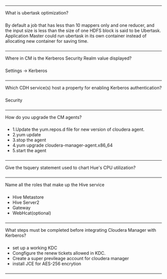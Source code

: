 ----
What is ubertask optimization?
###
By default a job that has less than 10 mappers only and one reducer, and the input size is less than the size of one HDFS block is said to be Ubertask. Application Master could run ubertask in its own container instead of allocating new container for saving time. 
###
---
Where in CM is the Kerberos Security Realm value displayed?
###
Settings -> Kerberos
###
----
Which CDH service(s) host a property for enabling Kerberos authentication?
###
Security
###
----
How do you upgrade the CM agents?
###
* 1.Update the yum.repos.d file for new version of cloudera agent.
* 2.yum update
* 3.stop the agent
* 4.yum upgrade cloudera-manager-agent.x86_64
* 5.start the agent
###
----
Give the tsquery statement used to chart Hue's CPU utilization?
###

###
----
Name all the roles that make up the Hive service
###
* Hive Metastore
* Hive Server2
* Gateway
* WebHcat(optional)
###
----
What steps must be completed before integrating Cloudera Manager with Kerberos?
###
* set up a working KDC
* Congfigure the renew tickets allowed in KDC.
* Create a super previleage account for cloudera manager
* install JCE for AES-256 encrytion
###
----
